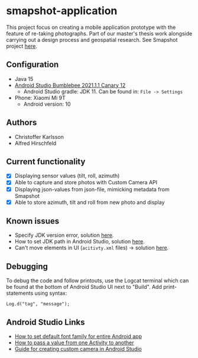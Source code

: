 # smapshot-application
This project focus on creating a mobile application prototype with the feature of re-taking photographs. Part of our master's thesis work alongside carrying out a design process and geospatial research. See Smapshot project [here](https://smapshot.heig-vd.ch/).

## Configuration

* Java 15
* [Android Studio Bumblebee 2021.1.1 Canary 12](https://developer.android.com/studio/preview/index.html)
  * Android Studio gradle: JDK 11. Can be found in: ```File -> Settings```
* Phone: Xiaomi Mi 9T
  * Android version: 10

## Authors
* Christoffer Karlsson
* Alfred Hirschfeld

## Current functionality
- [X] Displaying sensor values (tilt, roll, azimuth)
- [X] Able to capture and store photos with Custom Camera API
- [X] Displaying json-values from json-file, mimicking metadata from Smapshot
- [X] Able to store azimuth, tilt and roll from new photo and display

## Known issues
* Specify JDK version error, solution [here](https://www.py4u.net/discuss/604849).
* How to set JDK path in Android Studio, solution [here](https://stackoverflow.com/questions/68120382/how-to-set-java-jdk-path-in-android-studio-arctic-fox).
* Can't move elements in UI (```acitivty.xml``` files) -> solution [here](https://stackoverflow.com/questions/54366352/cant-move-any-elements-in-android-studio-for-relativelayout).

## Debugging
To debug the code and follow printouts, use the Logcat terminal which can be found at the bottom of Android Studio UI next to "Build". Add print-statements using syntax: 

```Log.d("tag", "message");```

## Android Studio Links
* [How to set default font family for entire Android app](https://stackoverflow.com/questions/16404820/how-to-set-default-font-family-for-entire-android-app)
* [How to pass a value from one Activity to another](https://stackoverflow.com/questions/3510649/how-to-pass-a-value-from-one-activity-to-another-in-android)
* [Guide for creating custom camera in Android Studio](https://www.youtube.com/watch?v=_wZvds9CfuE&t=16s)
